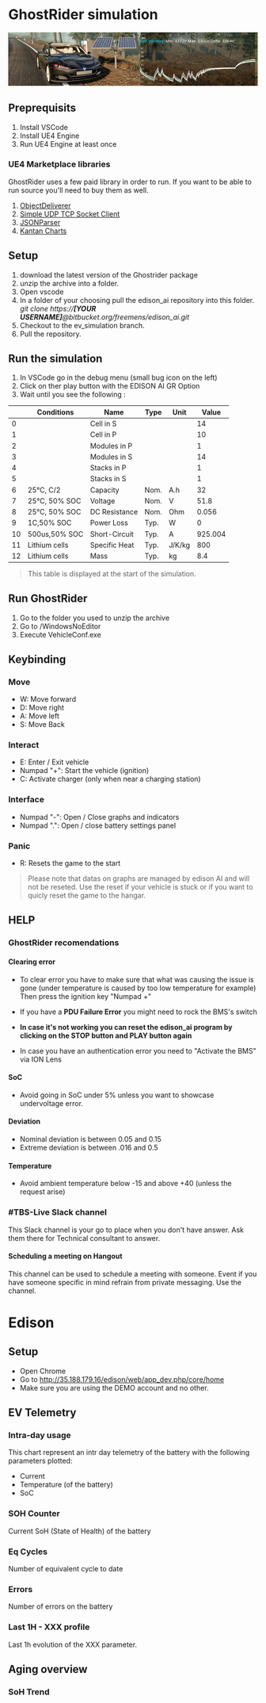 # GhostRider simulation

![Banner image](readme-assets/promogr4-small.jpg?raw=true "Banner")

## Preprequisits

1. Install VSCode
2. Install UE4 Engine
3. Run UE4 Engine at least once

### UE4 Marketplace libraries

GhostRider uses a few paid library in order to run. If you want to be able to run source you'll need to buy them as well.

1. [ObjectDeliverer](https://www.unrealengine.com/marketplace/en-US/slug/objectdeliverer)
2. [Simple UDP TCP Socket Client](https://www.unrealengine.com/marketplace/en-US/assets?keywords=simple%20udp%20tcp)
3. [JSONParser](https://www.unrealengine.com/marketplace/en-US/slug/jsonparser)
4. [Kantan Charts](https://www.unrealengine.com/marketplace/en-US/slug/kantan-charts)

## Setup

1. download the latest version of the Ghostrider package
2. unzip the archive into a folder.
3. Open vscode
4. In a folder of your choosing pull the edison_ai repository into this folder. *git clone https://**[YOUR USERNAME]**@bitbucket.org/freemens/edison_ai.git*
5. Checkout to the ev_simulation branch.
6. Pull the repository.  

## Run the simulation

1. In VSCode go in the debug menu (small bug icon on the left)
2. Click on ther play button with the EDISON AI GR Option
3. Wait until you see the following :

|    | Conditions    | Name          | Type   | Unit   |   Value |
|----|---------------|---------------|--------|--------|---------|
|  0 |               | Cell in S     |        |        |  14     |
|  1 |               | Cell in P     |        |        |  10     |
|  2 |               | Modules in P  |        |        |   1     |
|  3 |               | Modules in S  |        |        |  14     |
|  4 |               | Stacks in P   |        |        |   1     |
|  5 |               | Stacks in S   |        |        |   1     |
|  6 | 25°C, C/2     | Capacity      | Nom.   | A.h    |  32     |
|  7 | 25°C, 50% SOC | Voltage       | Nom.   | V      |  51.8   |
|  8 | 25°C, 50% SOC | DC Resistance | Nom.   | Ohm    |   0.056 |
|  9 | 1C,50% SOC    | Power Loss    | Typ.   | W      |   0     |
| 10 | 500us,50% SOC | Short-Circuit | Typ.   | A      | 925.004 |
| 11 | Lithium cells | Specific Heat | Typ.   | J/K/kg | 800     |
| 12 | Lithium cells | Mass          | Typ.   | kg     |   8.4   |

>This table is displayed at the start of the simulation. 

## Run GhostRider

1. Go to the folder you used to unzip the archive
2. Go to  /WindowsNoEditor
3. Execute VehicleConf.exe

## Keybinding

### Move

- W: Move forward
- D: Move right
- A: Move left
- S: Move Back

### Interact

- E: Enter / Exit vehicle
- Numpad "+": Start the vehicle (ignition)
- C: Activate charger (only when near a charging station)

### Interface

- Numpad "-": Open / Close graphs and indicators
- Numpad ".": Open / close battery settings panel  

### Panic

- R: Resets the game to the start

>Please note that datas on graphs are managed by edison AI and will not be reseted. Use the reset if your vehicle is stuck or if you want to quicly reset the game to the hangar.

## HELP

### GhostRider recomendations

#### Clearing error

- To clear error you have to make sure that what was causing the issue is gone (under temperature is caused by too low temperature for example)
Then press the ignition key "Numpad +"

- If you have a **PDU Failure Error** you might need to rock the BMS's switch

- **In case it's not working you can reset the edison_ai program by clicking on the STOP button and PLAY button again**

- In case you have an authentication error you need to "Activate the BMS" via ION Lens

#### SoC

- Avoid going in SoC under 5% unless you want to showcase undervoltage error.

#### Deviation

- Nominal deviation is between 0.05 and 0.15
- Extreme deviation is between .016 and 0.5

#### Temperature

- Avoid ambient temperature below -15 and above +40 (unless the request arise)




### #TBS-Live Slack channel

This Slack channel is your go to place when you don't have answer. Ask them there for Technical consultant to answer.

#### Scheduling a meeting on Hangout

This channel can be used to schedule a meeting with someone. Event if you have someone specific in mind refrain from private messaging. Use the channel.

# Edison

## Setup

- Open Chrome
- Go to http://35.188.179.16/edison/web/app_dev.php/core/home
- Make sure you are using the DEMO account and no other.

## EV Telemetry

### Intra-day usage

This chart represent an intr day telemetry of the battery with the following parameters plotted:

- Current
- Temperature (of the battery)
- SoC

### SOH Counter

Current SoH (State of Health) of the battery

### Eq Cycles

Number of equivalent cycle to date

### Errors

Number of errors on the battery

### Last 1H - XXX profile

Last 1h evolution of the XXX parameter.

## Aging overview

### SoH Trend

